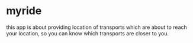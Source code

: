 # myride
this app is about providing location of transports which are about to reach your location, so you can know which transports are closer to you.
